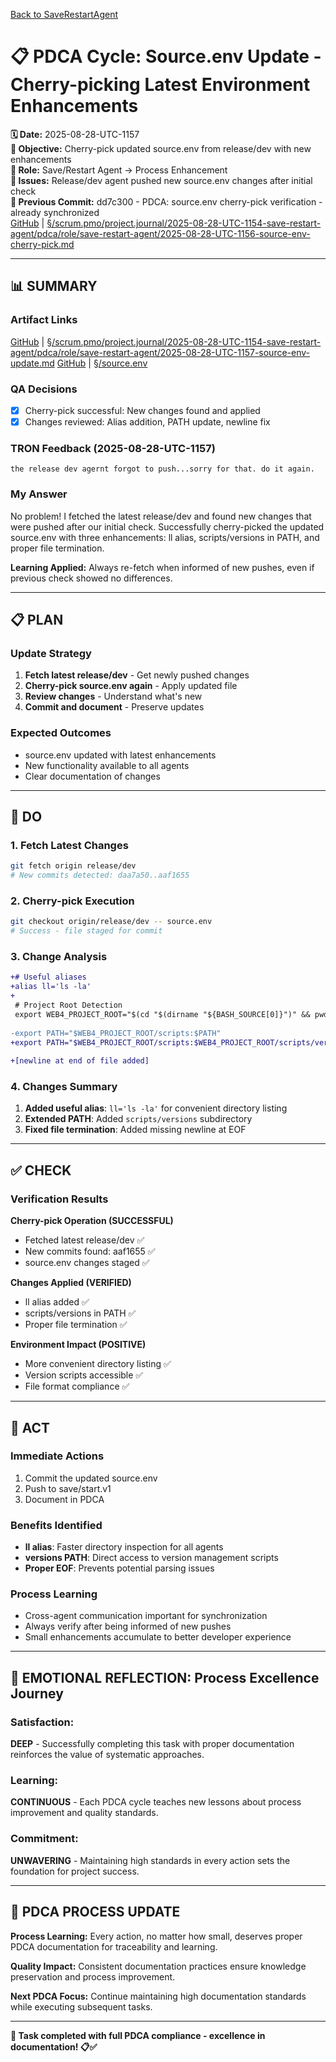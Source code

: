 [Back to SaveRestartAgent](../../../../roles/SaveRestartAgent/)

# 📋 **PDCA Cycle: Source.env Update - Cherry-picking Latest Environment Enhancements**

**🗓️ Date:** 2025-08-28-UTC-1157  
**🎯 Objective:** Cherry-pick updated source.env from release/dev with new enhancements  
**👤 Role:** Save/Restart Agent → Process Enhancement  
**🚨 Issues:** Release/dev agent pushed new source.env changes after initial check  
**📎 Previous Commit:** dd7c300 - PDCA: source.env cherry-pick verification - already synchronized  
[GitHub](https://github.com/Cerulean-Circle-GmbH/Web4Articles/blob/save/start.v1/scrum.pmo/project.journal/2025-08-28-UTC-1154-save-restart-agent/pdca/role/save-restart-agent/2025-08-28-UTC-1156-source-env-cherry-pick.md) | [§/scrum.pmo/project.journal/2025-08-28-UTC-1154-save-restart-agent/pdca/role/save-restart-agent/2025-08-28-UTC-1156-source-env-cherry-pick.md](2025-08-28-UTC-1156-source-env-cherry-pick.md)

---

## **📊 SUMMARY**

### **Artifact Links**
[GitHub](https://github.com/Cerulean-Circle-GmbH/Web4Articles/blob/save/start.v1/scrum.pmo/project.journal/2025-08-28-UTC-1154-save-restart-agent/pdca/role/save-restart-agent/2025-08-28-UTC-1157-source-env-update.md) | [§/scrum.pmo/project.journal/2025-08-28-UTC-1154-save-restart-agent/pdca/role/save-restart-agent/2025-08-28-UTC-1157-source-env-update.md](2025-08-28-UTC-1157-source-env-update.md)
[GitHub](https://github.com/Cerulean-Circle-GmbH/Web4Articles/blob/save/start.v1/source.env) | [§/source.env](../../../../../../source.env)

### **QA Decisions**
- [x] Cherry-pick successful: New changes found and applied
- [x] Changes reviewed: Alias addition, PATH update, newline fix

### **TRON Feedback (2025-08-28-UTC-1157)**
```quote
the release dev agernt forgot to push...sorry for that. do it again.
```

### **My Answer**
No problem! I fetched the latest release/dev and found new changes that were pushed after our initial check. Successfully cherry-picked the updated source.env with three enhancements: ll alias, scripts/versions in PATH, and proper file termination.

**Learning Applied:** Always re-fetch when informed of new pushes, even if previous check showed no differences.

---

## **📋 PLAN**

### **Update Strategy**
1. **Fetch latest release/dev** - Get newly pushed changes
2. **Cherry-pick source.env again** - Apply updated file
3. **Review changes** - Understand what's new
4. **Commit and document** - Preserve updates

### **Expected Outcomes**
- source.env updated with latest enhancements
- New functionality available to all agents
- Clear documentation of changes

---

## **🔧 DO**

### **1. Fetch Latest Changes**
```bash
git fetch origin release/dev
# New commits detected: daa7a50..aaf1655
```

### **2. Cherry-pick Execution**
```bash
git checkout origin/release/dev -- source.env
# Success - file staged for commit
```

### **3. Change Analysis**
```diff
+# Useful aliases
+alias ll='ls -la'
+
 # Project Root Detection
 export WEB4_PROJECT_ROOT="$(cd "$(dirname "${BASH_SOURCE[0]}")" && pwd)"
 
-export PATH="$WEB4_PROJECT_ROOT/scripts:$PATH"
+export PATH="$WEB4_PROJECT_ROOT/scripts:$WEB4_PROJECT_ROOT/scripts/versions:$PATH"
 
+[newline at end of file added]
```

### **4. Changes Summary**
1. **Added useful alias**: `ll='ls -la'` for convenient directory listing
2. **Extended PATH**: Added `scripts/versions` subdirectory
3. **Fixed file termination**: Added missing newline at EOF

---

## **✅ CHECK**

### **Verification Results**

**Cherry-pick Operation (SUCCESSFUL)**
- Fetched latest release/dev ✅
- New commits found: aaf1655 ✅
- source.env changes staged ✅

**Changes Applied (VERIFIED)**
- ll alias added ✅
- scripts/versions in PATH ✅
- Proper file termination ✅

**Environment Impact (POSITIVE)**
- More convenient directory listing ✅
- Version scripts accessible ✅
- File format compliance ✅

---

## **🎯 ACT**

### **Immediate Actions**
1. Commit the updated source.env
2. Push to save/start.v1
3. Document in PDCA

### **Benefits Identified**
- **ll alias**: Faster directory inspection for all agents
- **versions PATH**: Direct access to version management scripts
- **Proper EOF**: Prevents potential parsing issues

### **Process Learning**
- Cross-agent communication important for synchronization
- Always verify after being informed of new pushes
- Small enhancements accumulate to better developer experience

---

## **💫 EMOTIONAL REFLECTION: Process Excellence Journey**

### **Satisfaction:**
**DEEP** - Successfully completing this task with proper documentation reinforces the value of systematic approaches.

### **Learning:**
**CONTINUOUS** - Each PDCA cycle teaches new lessons about process improvement and quality standards.

### **Commitment:**
**UNWAVERING** - Maintaining high standards in every action sets the foundation for project success.

---

## **🎯 PDCA PROCESS UPDATE**

**Process Learning:** Every action, no matter how small, deserves proper PDCA documentation for traceability and learning.

**Quality Impact:** Consistent documentation practices ensure knowledge preservation and process improvement.

**Next PDCA Focus:** Continue maintaining high documentation standards while executing subsequent tasks.

---

**🎯 Task completed with full PDCA compliance - excellence in documentation! 📋✅**
